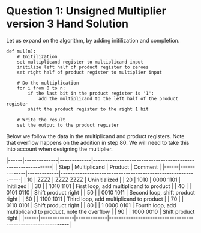 # Question 1: Unsigned Multiplier version 3 Hand Solution

Let us expand on the algorithm, by adding initilization and completion.

```
def mul(n):
    # Initilization
    set multiplicand register to multiplicand input
    initilize left half of product register to zeroes
    set right half of product register to multiplier input

    # Do the multiplication
    for i from 0 to n:
        if the last bit in the product register is '1':
            add the multiplicand to the left half of the product register
        shift the product register to the right 1 bit

    # Write the result
    set the output to the product register
```

Below we follow the data in the multiplicand and product registers. Note that overflow happens on the addition in step 80. We will need to take this into account when designing the multiplier.

|------|--------------|-------------|-------------------------------------------------------------|
| Step | Multiplicand |   Product   |                           Comment                           |
|------|--------------|-------------|-------------------------------------------------------------|
|   10 | ZZZZ         | ZZZZ ZZZZ   | Uninitialized                                               |
|   20 | 1010         | 0000 1101   | Initilized                                                  |
|   30 |              | 1010 1101   | First loop, add multiplicand to product                     |
|   40 |              | 0101 0110   | Shift product right                                         |
|   50 |              | 0010 1011   | Second loop, shift product right                            |
|   60 |              | 1100 1011   | Third loop, add multiplicand to product                     |
|   70 |              | 0110 0101   | Shift product right                                         |
|   80 |              | 1 0000 0101 | Fourth loop, add multiplicand to product, note the overflow |
|   90 |              | 1000 0010   | Shift product right                                         |
|------|--------------|-------------|-------------------------------------------------------------|
